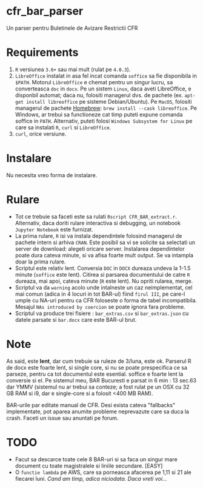 # cfr_bar_parser
Un parser pentru Buletinele de Avizare Restrictii CFR

# Requirements

1. `R` versiunea `3.6+` sau mai mult (rulat pe `4.0.3`).
2. `LibreOffice` instalat in asa fel incat comanda `soffice` sa fie disponibila in `$PATH`. Motorul `LibreOffice` e chemat pentru un singur lucru, sa converteasca `doc` in `docx`. Pe un sistem `Linux`, daca aveti LibreOffice, e disponbil automat; daca nu, folositi managerul dvs. de pachete (ex. `apt-get install libreoffice` pe sisteme Debian/Ubuntu). Pe `MacOS`, folositi managerul de pachete [Homebrew](https://brew.sh/): `brew install --cask libreoffice`. Pe Windows, ar trebui sa functioneze cat timp puteti expune comanda soffice in `PATH`. Alternativ, puteti folosi `Windows Subsystem for Linux` pe care sa instalati `R`, `curl` si `LibreOffice`.
3. `curl`, orice versiune.

# Instalare

Nu necesita vreo forma de instalare.

# Rulare

- Tot ce trebuie sa faceti este sa rulati `Rscript CFR_BAR_extract.r`. Alternativ, daca doriti rulare interactiva si debugging, un notebook `Jupyter Notebook` este furnizat.
- La prima rulare, `R` isi va instala dependintele folosind managerul de pachete intern si arhiva `CRAN`. Este posibil sa vi se solicite sa selectati un server de download: alegeti oricare server. Instalarea dependintelor poate dura cateva minute, si va afisa foarte mult output. Se va intampla doar la prima rulare.
- Scriptul este relativ lent. Conversia `DOC` in `DOCX` dureaza undeva la 1-1.5 minute (`soffice` este lent). Citirea si parsarea documentului de catre `R` dureaza, mai apoi, cateva minute (`R` este lent). Nu opriti rularea, merge.
- Scriptul va da `warning` acolo unde intalneste un caz neimplementat, cel mai comun (adica in 4 locuri in tot BAR-ul) fiind `firul III`, pe care-l umple cu NA-uri pentru ca CFR foloseste o forma de tabel incompatibila. Mesajul `NAs introduced by coercion` se poate ignora fara probleme.
- Scriptul va produce trei fisiere : `bar_extras.csv` si `bar_extras.json` cu datele parsate si `bar.docx` care este BAR-ul brut.

# Note

As said, este **lent**, dar cum trebuie sa ruleze de 3/luna, este ok. Parserul R de docx este foarte lent, si single core, si nu se poate prespecifica ce sa parseze, pentru ca tot documentul este esential. soffice e foarte lent la conversie si el. Pe sistemul meu, BAR Bucuresti e parsat in 6 min : 13 sec.63 dar YMMV (sistemul nu ar trebui sa conteze; a fost rulat pe un OSX cu 32 GB RAM si i9, dar e single-core si a folosit <400 MB RAM).  

BAR-urile par editate manual de CFR. Desi exista cateva "fallbacks" implementate, pot aparea anumite probleme neprevazute care sa duca la crash. Faceti un issue sau anuntati pe forum. 

# TODO

- Facut sa descarce toate cele 8 BAR-uri si sa faca un singur mare document cu toate magistralele si liniile secundare. [EASY]
- O `functie lambda` pe AWS, care sa porneasca afacerea pe 1,11 si 21 ale fiecarei luni. _Cand am timp, adica niciodata. Daca vreti voi..._
